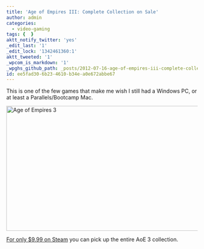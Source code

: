 ```yaml
---
title: 'Age of Empires III: Complete Collection on Sale'
author: admin
categories:
  - video-gaming
tags: {  }
aktt_notify_twitter: 'yes'
_edit_last: '1'
_edit_lock: '1342461360:1'
aktt_tweeted: '1'
_wpcom_is_markdown: '1'
_wpghs_github_path: _posts/2012-07-16-age-of-empires-iii-complete-collection-on-sale.md
id: ee5fad30-6b23-4610-b34e-a0e672abbe67
---
```

<p>This is one of the few games that make me wish I still had a Windows PC, or at least a Parallels/Bootcamp Mac.</p>
<p><img src="https://chrisenns.com/wp-content/uploads/2012/07/Age-of-Empires-3.png" alt="Age of Empires 3" title="Age of Empires 3" width="589" height="330" class="aligncenter size-full wp-image-20562" /></p>
<p><a href="http://store.steampowered.com/app/105450/">For only $9.99 on Steam</a> you can pick up the entire AoE 3 collection.</p>
